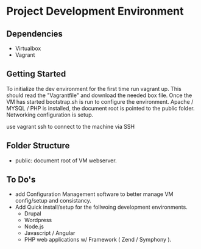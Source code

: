Project Development Environment
===============================


Dependencies
------------

  - Virtualbox
  - Vagrant
  
  
Getting Started
---------------

To initialize the dev environment for the first time run vagrant up. This should read the "Vagrantfile" and download the
needed box file.  Once the VM has started bootstrap.sh is run to configure the environment.  Apache / MYSQL / PHP is installed, the document root is pointed to the public folder.  Networking configuration is setup.

use vagrant ssh to connect to the machine via SSH

Folder Structure
----------------

  - public: document root of VM webserver.
  
  
To Do's
--------

  - add Configuration Management software to better manage VM config/setup and consistancy.
  - Add Quick install/setup for the follwoing development environments.
	- Drupal
	- Wordpress
	- Node.js
	- Javascript / Angular
	- PHP web applications w/ Framework ( Zend / Symphony ).
	
	
  
